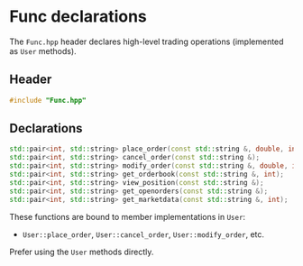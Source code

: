 # Func declarations

The `Func.hpp` header declares high-level trading operations (implemented as `User` methods).

## Header
```cpp
#include "Func.hpp"
```

## Declarations
```cpp
std::pair<int, std::string> place_order(const std::string &, double, int);
std::pair<int, std::string> cancel_order(const std::string &);
std::pair<int, std::string> modify_order(const std::string &, double, int);
std::pair<int, std::string> get_orderbook(const std::string &, int);
std::pair<int, std::string> view_position(const std::string &);
std::pair<int, std::string> get_openorders(const std::string &);
std::pair<int, std::string> get_marketdata(const std::string &, int);
```

These functions are bound to member implementations in `User`:
- `User::place_order`, `User::cancel_order`, `User::modify_order`, etc.

Prefer using the `User` methods directly.